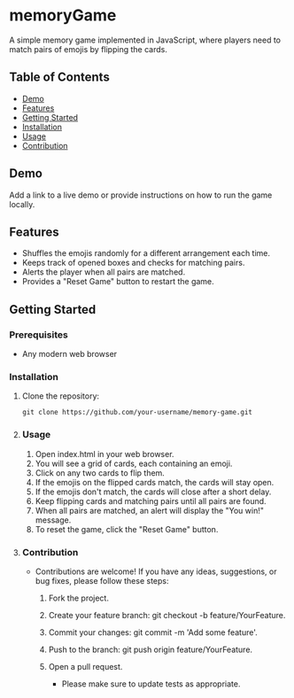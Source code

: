 # memoryGame

A simple memory game implemented in JavaScript, where players need to match pairs of emojis by flipping the cards.

## Table of Contents

- [Demo](#demo)
- [Features](#features)
- [Getting Started](#getting-started)
- [Installation](#installation)
- [Usage](#usage)
- [Contribution](#contribution)

## Demo

Add a link to a live demo or provide instructions on how to run the game locally.

## Features

- Shuffles the emojis randomly for a different arrangement each time.
- Keeps track of opened boxes and checks for matching pairs.
- Alerts the player when all pairs are matched.
- Provides a "Reset Game" button to restart the game.

## Getting Started

### Prerequisites

- Any modern web browser

### Installation

1. Clone the repository:

   ```shell
   git clone https://github.com/your-username/memory-game.git

2. ### Usage

   1. Open index.html in your web browser.
   1. You will see a grid of cards, each containing an emoji.
   1. Click on any two cards to flip them.
   1. If the emojis on the flipped cards match, the cards will stay open.
   1. If the emojis don't match, the cards will close after a short delay.
   1. Keep flipping cards and matching pairs until all pairs are found.
   1. When all pairs are matched, an alert will display the "You win!" message.
   1. To reset the game, click the "Reset Game" button.

3. ### Contribution

      - Contributions are welcome! If you have any ideas, suggestions, or bug fixes, please follow these steps:
  
        1. Fork the project.
        1. Create your feature branch: git checkout -b feature/YourFeature.
        1. Commit your changes: git commit -m 'Add some feature'.
        1. Push to the branch: git push origin feature/YourFeature.
        1. Open a pull request.
       
           - Please make sure to update tests as appropriate.
